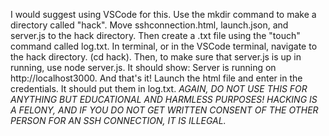 I would suggest using VSCode for this. Use the mkdir command to make a directory called "hack". Move sshconnection.html, launch.json, and server.js to the hack directory. Then create a .txt file using the "touch" command called log.txt. In terminal, or in the VSCode terminal, navigate to the hack directory. (cd hack). Then, to make sure that server.js is up in running, use node server.js. It should show: Server is running on http://localhost3000. And that's it! Launch the html file and enter in the credentials. It should put them in log.txt. *AGAIN, DO NOT USE THIS FOR ANYTHING BUT EDUCATIONAL AND HARMLESS PURPOSES! HACKING IS A FELONY, AND IF YOU DO NOT GET WRITTEN CONSENT OF THE OTHER PERSON FOR AN SSH CONNECTION, IT IS ILLEGAL.*
